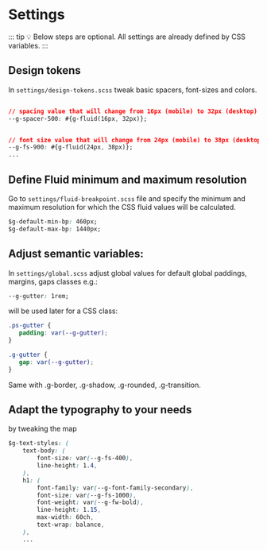 # Settings

::: tip :bulb: Below steps are optional.
All settings are already defined by CSS variables.
:::

## Design tokens

In <code>settings/design-tokens.scss</code> tweak basic spacers, font-sizes and colors.

```CSS

// spacing value that will change from 16px (mobile) to 32px (desktop)
--g-spacer-500: #{g-fluid(16px, 32px)};


// font size value that will change from 24px (mobile) to 38px (desktop)
--g-fs-900: #{g-fluid(24px, 38px)};
...

```

## Define Fluid minimum and maximum resolution

Go to <code>settings/fluid-breakpoint.scss</code> file and specify the minimum and maximum resolution for which the CSS fluid values will be calculated.

```CSS
$g-default-min-bp: 460px;
$g-default-max-bp: 1440px;
```

## Adjust semantic variables:

In <code>settings/global.scss</code> adjust global values for default global paddings, margins, gaps classes e.g.:

```CSS
--g-gutter: 1rem;
```

will be used later for a CSS class:

```CSS
.ps-gutter {
   padding: var(--g-gutter);
}

.g-gutter {
   gap: var(--g-gutter);
}
```

Same with .g-border, .g-shadow, .g-rounded, .g-transition.

## Adapt the typography to your needs

<p>by tweaking the map</p>

```CSS
$g-text-styles: (
    text-body: (
        font-size: var(--g-fs-400),
        line-height: 1.4,
    ),
    h1: (
        font-family: var(--g-font-family-secondary),
        font-size: var(--g-fs-1000),
        font-weight: var(--g-fw-bold),
        line-height: 1.15,
        max-width: 60ch,
        text-wrap: balance,
    ),
    ...
```
